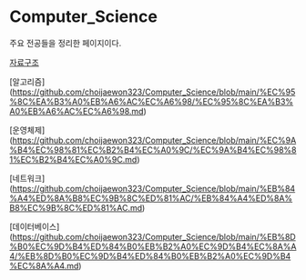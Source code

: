 # Computer_Science
주요 전공들을 정리한 페이지이다.  
    
[자료구조](https://github.com/choijaewon323/Computer_Science/blob/main/%EC%9E%90%EB%A3%8C%20%EA%B5%AC%EC%A1%B0/%EC%9E%90%EB%A3%8C%20%EA%B5%AC%EC%A1%B0.md#%EC%9E%90%EB%A3%8C%EA%B5%AC%EC%A1%B0-%EC%A0%95%EB%A6%AC)

[알고리즘]
(https://github.com/choijaewon323/Computer_Science/blob/main/%EC%95%8C%EA%B3%A0%EB%A6%AC%EC%A6%98/%EC%95%8C%EA%B3%A0%EB%A6%AC%EC%A6%98.md)

[운영체제]
(https://github.com/choijaewon323/Computer_Science/blob/main/%EC%9A%B4%EC%98%81%EC%B2%B4%EC%A0%9C/%EC%9A%B4%EC%98%81%EC%B2%B4%EC%A0%9C.md)

[네트워크]
(https://github.com/choijaewon323/Computer_Science/blob/main/%EB%84%A4%ED%8A%B8%EC%9B%8C%ED%81%AC/%EB%84%A4%ED%8A%B8%EC%9B%8C%ED%81%AC.md)

[데이터베이스]
(https://github.com/choijaewon323/Computer_Science/blob/main/%EB%8D%B0%EC%9D%B4%ED%84%B0%EB%B2%A0%EC%9D%B4%EC%8A%A4/%EB%8D%B0%EC%9D%B4%ED%84%B0%EB%B2%A0%EC%9D%B4%EC%8A%A4.md)
